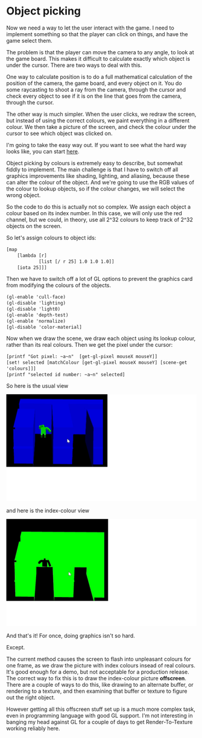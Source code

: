 # Object picking

Now we need a way to let the user interact with the game.  I need to implement something so that the player can click on things, and have the game select them.

The problem is that the player can move the camera to any angle, to look at the game board.  This makes it difficult to calculate exactly which object is under the cursor.  There are two ways to deal with this.

One way to calculate position is to do a full mathematical calculation of the position of the camera, the game board, and every object on it.  You do some raycasting to shoot a ray from the camera, through the cursor and check every object to see if it is on the line that goes from the camera, through the cursor.

The other way is much simpler.  When the user clicks, we redraw the screen, but instead of using the correct colours, we paint everything in a different colour.  We then take a picture of the screen, and check the colour under the cursor to see which object was clicked on.

I'm going to take the easy way out.  If you want to see what the hard way looks like, you can start [here](http://antongerdelan.net/opengl/raycasting.html).

Object picking by colours is extremely easy to describe, but somewhat fiddly to implement.  The main challenge is that I have to switch off all graphics improvements like shading, lighting, and aliasing, because these can alter the colour of the object.  And we're going to use the RGB values of the colour to lookup objects, so if the colour changes, we will select the wrong object.

So the code to do this is actually not so complex.  We assign each object a colour based on its index number.  In this case, we will only use the red channel, but we could, in theory, use all 2^32 colours to keep track of 2^32 objects on the screen.

So let's assign colours to object ids:

	[map 
		[lambda [r]
	       		[list [/ r 25] 1.0 1.0 1.0]] 
		[iota 25]]]

Then we have to switch off a lot of GL options to prevent the graphics card from modifying the colours of the objects.

	(gl-enable 'cull-face)
	(gl-disable 'lighting)
	(gl-disable 'light0)
	(gl-enable 'depth-test)
	(gl-enable 'normalize)
	[gl-disable 'color-material]

Now when we draw the scene, we draw each object using its lookup colour, rather than its real colours. Then we get the pixel under the cursor:

	[printf "Got pixel: ~a~n"  [get-gl-pixel mouseX mouseY]]
	[set! selected [matchColour [get-gl-pixel mouseX mouseY] [scene-get 'colours]]]
	[printf "selected id number: ~a~n" selected]

So here is the usual view

![Usual view](6orig.png)

and here is the index-colour view

![Index view](6indexcolour.png)
	
And that's it!  For once, doing graphics isn't so hard.

Except.

The current method causes the screen to flash into unpleasant colours for one frame, as we draw the picture with index colours insead of real colours.  It's good enough for a demo, but not acceptable for a production release.  The correct way to fix this is to draw the index-colour picture **offscreen**.  There are a couple of ways to do this, like drawing to an alternate buffer, or rendering to a texture, and then examining that buffer or texture to figure out the right object.

However getting all this offscreen stuff set up is a much more complex task, even in programming language with good GL support.  I'm not interesting in banging my head against GL for a couple of days to get Render-To-Texture working reliably here.



